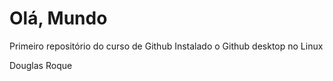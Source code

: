 # Olá, Mundo
 Primeiro repositório do curso de Github
 Instalado o Github desktop no Linux

 Douglas Roque
